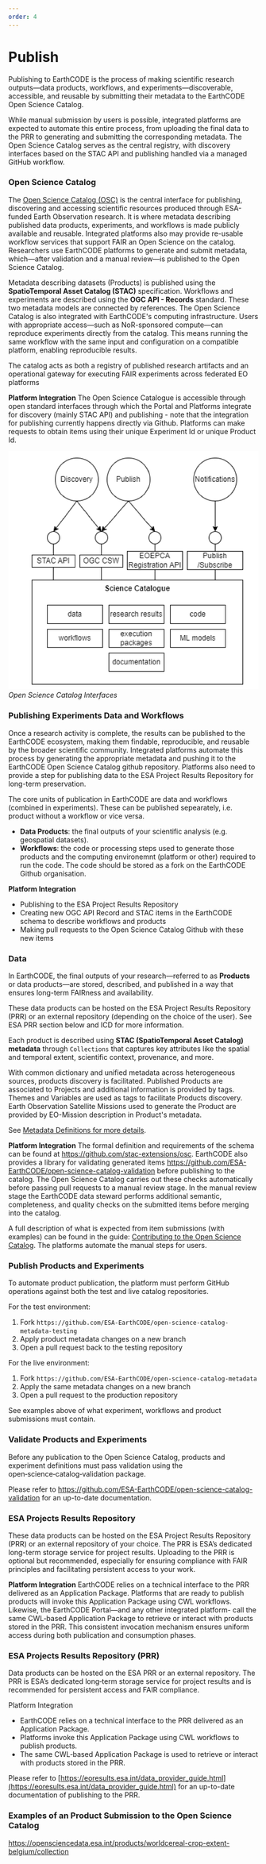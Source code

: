 ```yaml
---
order: 4
---
```


# Publish

Publishing to EarthCODE is the process of making scientific research outputs—data products, workflows, and experiments—discoverable, accessible, and reusable by submitting their metadata to the EarthCODE Open Science Catalog.

While manual submission by users is possible, integrated platforms are expected to automate this entire process, from uploading the final data to the PRR to generating and submitting the corresponding metadata. The Open Science Catalog serves as the central registry, with discovery interfaces based on the STAC API and publishing handled via a managed GitHub workflow.

### Open Science Catalog
The [Open Science Catalog (OSC)](https://opensciencedata.esa.int/catalog) is the central interface for publishing, discovering and accessing scientific resources produced through ESA-funded Earth Observation research. It is where metadata describing published data products, experiments, and workflows is made publicly available and reusable. Integrated platforms also may provide re-usable workflow services that support FAIR an Open Science on the catalog. Researchers use EarthCODE platforms to generate and submit metadata, which—after validation and a manual review—is published to the Open Science Catalog.

Metadata describing datasets (Products) is published using the **SpatioTemporal Asset Catalog (STAC)** specification. Workflows and experiments are described using the **OGC API - Records** standard. These two metadata models are connected by references. The Open Science Catalog is also integrated with EarthCODE's computing infrastructure. Users with appropriate access—such as NoR-sponsored compute—can reproduce experiments directly from the catalog. This means running the same workflow with the same input and configuration on a compatible platform, enabling reproducible results.

The catalog acts as both a registry of published research artifacts and an operational gateway for executing FAIR experiments across federated EO platforms

**Platform Integration**
The Open Science Catalogue is accessible through open standard interfaces through which the Portal and Platforms integrate for discovery (mainly STAC API) and publishing - note that the integration for publishing currently happens directly via Github. Platforms can make requests to obtain items using their unique Experiment Id or unique Product Id.

![Open Science Interfaces](/img/integration/openscienceinterfaces.png)
*Open Science Catalog Interfaces*


### Publishing Experiments Data and Workflows
Once a research activity is complete, the results can be published to the EarthCODE ecosystem, making them findable, reproducible, and reusable by the broader scientific community. Integrated platforms automate this process by generating the appropriate metadata and pushing it to the EarthCODE Open Science Catalog github repository. Platforms also need to provide a step for publishing data to the ESA Project Results Repository for long-term preservation.

The core units of publication in EarthCODE are data and workflows (combined in experiments). These can be published sepearately, i.e. product without a workflow or vice versa.
- **Data Products**: the final outputs of your scientific analysis (e.g. geospatial datasets).
- **Workflows**: the code or processing steps used to generate those products and the computing environemnt (platform or other) required to run the code. The code should be stored as a fork on the EarthCODE Github organisation.

**Platform Integration**
- Publishing to the ESA Project Results Repository
- Creating new OGC API Record and STAC items in the EarthCODE schema to describe workflows and products
- Making pull requests to the Open Science Catalog Github with these new items

### Data

In EarthCODE, the final outputs of your research—referred to as **Products** or data products—are stored, described, and published in a way that ensures long-term FAIRness and availability.

These data products can be hosted on the ESA Project Results Repository (PRR) or an external repository (depending on the choice of the user). See ESA PRR section below and ICD for more information.

Each product is described using **STAC (SpatioTemporal Asset Catalog) metadata** through `Collections` that captures key attributes like the spatial and temporal extent, scientific context, provenance, and more.

With common dictionary and unified metadata across heterogeneous sources, products discovery is facilitated. Published Products are associated to Projects and additional information is provided by tags. Themes and Variables are used as tags to facilitate Products discovery. Earth Observation Satellite Missions used to generate the Product are provided by EO-Mission description in Product's metadata.

See [Metadata Definitions for more details](./Metadata-Definitions.md).

**Platform Integration**
The formal definition and requirements of the schema can be found at https://github.com/stac-extensions/osc. EarthCODE also provides a library for validating generated items https://github.com/ESA-EarthCODE/open-science-catalog-validation before publishing to the catalog. The Open Science Catalog carries out these checks automatically before passing pull requests to a manual review stage. In the manual review stage the EarthCODE data steward performs additional semantic, completeness, and quality checks on the submitted items before merging into the catalog.

A full description of what is expected from item submissions (with examples) can be found in the guide: [Contributing to the Open Science Catalog](../../Technical%20Documentation/Open%20Science%20Catalog/Contributing%20to%20the%20Open%20Science%20Catalog.md). The platforms automate the manual steps for users.

### Publish Products and Experiments
To automate product publication, the platform must perform GitHub operations against both the test and live catalog repositories.

For the test environment:
1. Fork `https://github.com/ESA-EarthCODE/open-science-catalog-metadata-testing`
2. Apply product metadata changes on a new branch
3. Open a pull request back to the testing repository

For the live environment:
1. Fork `https://github.com/ESA-EarthCODE/open-science-catalog-metadata`
2. Apply the same metadata changes on a new branch
3. Open a pull request to the production repository

See examples above of what experiment, workflows and product submissions must contain.

### Validate Products and Experiments
Before any publication to the Open Science Catalog, products and experiment definitions must pass validation using the open‑science‑catalog‑validation package.

Please refer to https://github.com/ESA-EarthCODE/open-science-catalog-validation for an up-to-date documentation.

### ESA Projects Results Repository

These data products can be hosted on the ESA Project Results Repository (PRR) or an external repository of your choice. The PRR is ESA’s dedicated long-term storage service for project results. Uploading to the PRR is optional but recommended, especially for ensuring compliance with FAIR principles and facilitating persistent access to your work.

**Platform Integration**
EarthCODE relies on a technical interface to the PRR delivered as an Application Package. Platforms that are ready to publish products will invoke this Application Package using CWL workflows. Likewise, the EarthCODE Portal—and any other integrated platform- call the same CWL‑based Application Package to retrieve or interact with products stored in the PRR. This consistent invocation mechanism ensures uniform access during both publication and consumption phases.


### ESA Projects Results Repository (PRR)
Data products can be hosted on the ESA PRR or an external repository. The PRR is ESA’s dedicated long‑term storage service for project results and is recommended for persistent access and FAIR compliance.

Platform Integration
- EarthCODE relies on a technical interface to the PRR delivered as an Application Package.
- Platforms invoke this Application Package using CWL workflows to publish products.
- The same CWL‑based Application Package is used to retrieve or interact with products stored in the PRR.

Please refer to [https://eoresults.esa.int/data_provider_guide.html](https://eoresults.esa.int/data_provider_guide.html) for an up-to-date documentation of publishing to the PRR.


### Examples of an Product Submission to the Open Science Catalog

https://opensciencedata.esa.int/products/worldcereal-crop-extent-belgium/collection 
